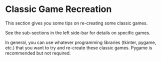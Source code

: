 # Classic Game Recreation

This section gives you some tips on re-creating some classic games.

See the sub-sections in the left side-bar for details on specific games.

In general, you can use whatever programming libraries (tkinter, pygame, etc.)
that you want to try and re-create these classic games.  Pygame is recommended
but not required.

